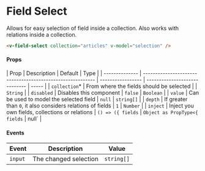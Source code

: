 # Field Select

Allows for easy selection of field inside a collection. Also works with relations inside a collection.

```html
<v-field-select collection="articles" v-model="selection" />
```

#### Props

| Prop           | Description                                                | Default           | Type                          |
| -------------- | ---------------------------------------------------------- | ----------------- | ----------------------------- | ----- |
| `collection`\* | From where the fields should be selected                   |                   | `String`                      |
| `disabled`     | Disables this component                                    | `false`           | `Boolean`                     |
| `value`        | Can be used to model the selected field                    | `null`            | `string[]`                    |
| `depth`        | If greater than `0`, it also considers relations of fields | `1`               | `Number`                      |
| `inject`       | Inject you own fields, collections or relations            | `() => ({ fields` | `Object as PropType<{ fields` | null` |

#### Events

| Event   | Description           | Value      |
| ------- | --------------------- | ---------- |
| `input` | The changed selection | `string[]` |
